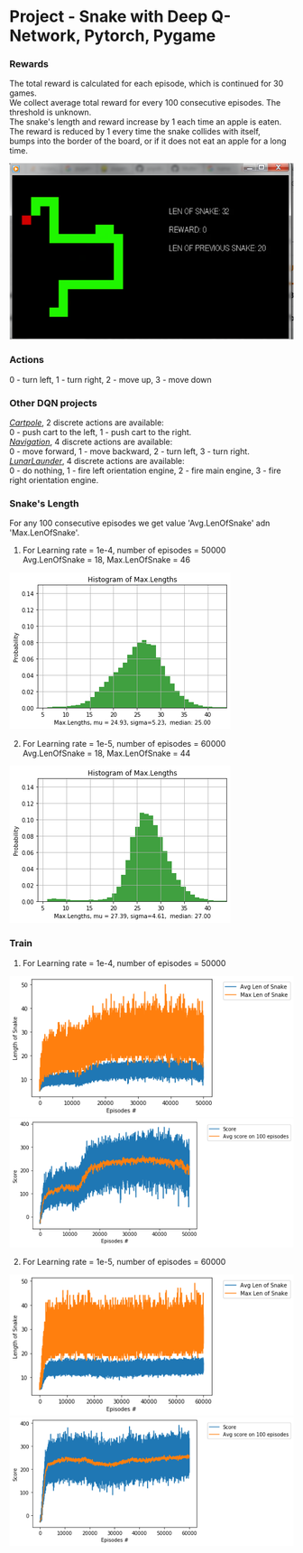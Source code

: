 # Project - Snake with Deep Q-Network, Pytorch, Pygame

### Rewards

The total reward is calculated for each episode, which is continued for 30 games.   
We collect average total reward for every 100 consecutive episodes. The threshold is unknown.    
The snake's length and reward increase by 1 each time an apple is eaten.    
The reward is reduced by 1 every time the snake collides with itself,    
bumps into the border of the board, or if it does not eat an apple for a long time. 

![](images/snake.png)

### Actions
0 - turn left,  1 - turn right, 2 - move up, 3 - move down


### Other DQN projects

[_Cartpole_](https://github.com/Rafael1s/Deep-Reinforcement-Learning-Udacity/edit/master/Cartpole-Deep-Q-Learning), 2 discrete actions are available:  
0 - push cart to the left, 1 - push cart to the right.     
[_Navigation_](https://github.com/Rafael1s/Deep-Reinforcement-Learning-Udacity/tree/master/Project-1_Navigation-DQN), 4 discrete actions are available:     
0 - move forward, 1 - move backward, 2 - turn left, 3 - turn right.    
[_LunarLaunder_](https://github.com/Rafael1s/Deep-Reinforcement-Learning-Udacity/new/master/LunarLander-v2-DQN), 4 discrete actions are available:  
 0 - do nothing, 1 - fire left orientation engine, 2 - fire main engine,  3 - fire right orientation engine.   
 
 ### Snake's Length
 
 For any 100 consecutive episodes we get value 'Avg.LenOfSnake' adn 'Max.LenOfSnake'.
 
 1.  For Learning rate = 1e-4, number of episodes = 50000      
 Avg.LenOfSnake = 18,  Max.LenOfSnake = 46    
 
 ![](images/hist-snake_lr-e-4.png)    
 
 2.  For Learning rate = 1e-5, number of episodes = 60000    
 Avg.LenOfSnake = 18,  Max.LenOfSnake = 44    
 
 ![](images/hist-snake-lr-e-5.png)    
 
 ### Train
 
 1.  For Learning rate = 1e-4, number of episodes = 50000   
 
 ![](images/len_snake_lr0.0001_max-avglen=18_max-maxlen=46.png)   
 ![](images/snake-ai-dqn-lr0.0001_50000epis.png)   
 
 2.  For Learning rate = 1e-5, number of episodes = 60000    
 
 ![](images/len_snake_lr0.00001_max-avglen=18_max-maxlen=44.png)
 ![](images/snake-ai-dqn-lr0.00001_60000epis.png)
 

 
 
 
